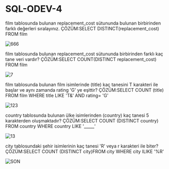 # SQL-ODEV-4
film tablosunda bulunan replacement_cost sütununda bulunan birbirinden farklı değerleri sıralayınız.
ÇÖZÜM:SELECT DISTINCT(replacement_cost) FROM film

![666](https://user-images.githubusercontent.com/128131203/226311379-4e666855-fe38-436d-bacf-a3e19df16982.PNG)

film tablosunda bulunan replacement_cost sütununda birbirinden farklı kaç tane veri vardır?
ÇÖZÜM:SELECT COUNT(DISTINCT replacement_cost) FROM film

![7](https://user-images.githubusercontent.com/128131203/226312900-5b0b2b41-cbf5-4d8e-b17e-ab8d7fe95f0d.PNG)

film tablosunda bulunan film isimlerinde (title) kaç tanesini T karakteri ile başlar ve aynı zamanda rating 'G' ye eşittir?
ÇÖZÜM:SELECT COUNT (title) FROM film
WHERE title LIKE 'T&' AND rating= 'G'

![123](https://user-images.githubusercontent.com/128131203/226315260-39fc2c24-9e6e-4653-80e2-f513d45278a1.PNG)

country tablosunda bulunan ülke isimlerinden (country) kaç tanesi 5 karakterden oluşmaktadır?
ÇÖZÜM:SELECT COUNT (DISTINCT country) FROM country
WHERE country LIKE '_____'

![13](https://user-images.githubusercontent.com/128131203/226317094-80b1a75d-fb15-4311-b461-ee29cd9dc6b6.PNG)

city tablosundaki şehir isimlerinin kaç tanesi 'R' veya r karakteri ile biter?
ÇÖZÜM:SELECT COUNT (DISTINCT city)FROM city
WHERE city ILIKE '%R'

![SON](https://user-images.githubusercontent.com/128131203/226317757-7a2911ab-38ab-48a4-9097-7a5b29769dcc.PNG)
